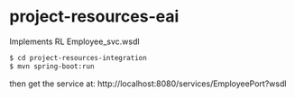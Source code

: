 # project-resources-eai

Implements RL Employee_svc.wsdl

```bash
$ cd project-resources-integration
$ mvn spring-boot:run
```
then get the service at: 
http://localhost:8080/services/EmployeePort?wsdl
```
